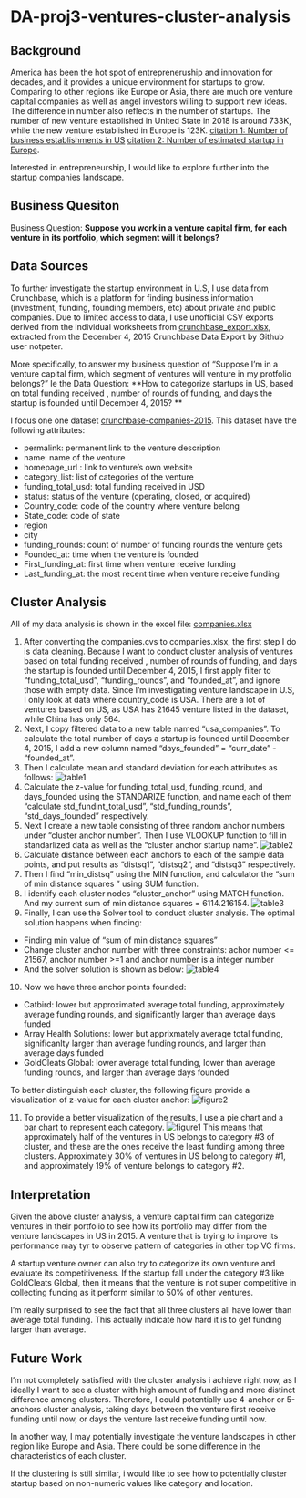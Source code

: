# DA-proj3-ventures-cluster-analysis

## Background 
America has been the hot spot of entrepreneruship and innovation for decades, and it provides a unique environment for startups to grow. Comparing to other regions like Europe or Asia, there are much ore venture capital companies as well as angel investors willing to support new ideas. The difference in number also reflects in the number of startups. The number of new venture established in United State in 2018 is around 733K, while the new venture established in Europe is 123K. [citation 1: Number of business establishments in US](https://www.statista.com/statistics/235494/new-entrepreneurial-businesses-in-the-us/) [citation 2: Number of estimated startup in Europe](https://medium.com/glassdollar/estimating-the-number-of-startups-in-europe-5d28286307f8). 

Interested in entrepreneurship, I would like to explore further into the startup companies landscape. 

## Business Quesiton 
Business Question: __Suppose you work in a venture capital firm, for each venture in its portfolio, which segment will it belongs?__

## Data Sources 
To further investigate the startup environment in U.S, I use data from Crunchbase, which is a platform for finding business information (investment, funding, founding members, etc) about private and public companies. Due to limited access to data, I use unofficial CSV exports derived from the individual worksheets from [crunchbase_export.xlsx](https://github.com/notpeter/crunchbase-data), extracted from the December 4, 2015 Crunchbase Data Export by Github user notpeter. 

More specifically, to answer my business question of “Suppose I’m in a venture capital firm, which segment of ventures will venture in my protfolio belongs?”
Ie the Data Question: **How to categorize startups in US, based on total funding received , number of rounds of funding, and days the startup is founded until December 4, 2015? ** 

 I focus one one dataset [crunchbase-companies-2015](https://github.com/sophiaxuu/DA-proj3-ventures-cluster-analysis/blob/main/companies.csv). This dataset have the following attributes: 
- permalink: permanent link to the venture description 
- name: name of the venture 
- homepage_url	: link to venture’s own website
- category_list: list of categories of the venture
- funding_total_usd: total funding received in USD 
- status: status of the venture (operating, closed, or acquired) 	
- Country_code: code of the country where venture belong
- State_code: code of state
- region	
- city	
- funding_rounds: count of number of funding rounds the venture gets
- Founded_at: time when the venture is founded 
- First_funding_at: first time when venture receive funding
- Last_funding_at: the most recent time when venture receive funding

## Cluster Analysis 
All of my data analysis is shown in the excel file: [companies.xlsx](https://github.com/sophiaxuu/DA-proj3-ventures-cluster-analysis/blob/main/companies.xlsx)

1. After converting the companies.cvs to companies.xlsx, the first step I do is data cleaning. Because I want to conduct cluster analysis of ventures based on total funding received , number of rounds of funding, and days the startup is founded until December 4, 2015, I first apply filter to “funding_total_usd”, “funding_rounds”, and “founded_at”, and ignore those with empty data. Since I’m investigating venture landscape in U.S, I only look at data where country_code is USA. There are a lot of ventures based on US, as USA has 21645 venture listed in the dataset, while China has only 564.  
2. Next, I copy filtered data to a new table named “usa_companies”. To calculate the total number of days a startup is founded until December 4, 2015, I add a new column named “days_founded” = “curr_date” - “founded_at”. 
3. Then I calculate mean and standard deviation for each attributes as follows: ![table1](https://github.com/sophiaxuu/DA-proj3-ventures-cluster-analysis/blob/main/table1.png)
4. Calculate the z-value for funding_total_usd, funding_round, and days_founded using the STANDARIZE function, and name each of them “calculate std_fundint_total_usd”, “std_funding_rounds”, “std_days_founded” respectively. 
5. Next I create a new table consisting of three random anchor numbers under “cluster anchor number”. Then I use VLOOKUP function to fill in standarlized data as well as the “cluster anchor startup name”. ![table2](https://github.com/sophiaxuu/DA-proj3-ventures-cluster-analysis/blob/main/table2.png)
6. Calculate distance between each anchors to each of the sample data points, and put results as “distsq1”, “distsq2”, and “distsq3” respectively.
7. Then I find “min_distsq” using the MIN function, and calculator the “sum of min distance squares ” using SUM function.
8. I identify each cluster nodes “cluster_anchor” using MATCH function. And my current sum of min distance squares = 6114.216154. ![table3](https://github.com/sophiaxuu/DA-proj3-ventures-cluster-analysis/blob/main/table3.png)
9. Finally, I can use the Solver tool to conduct cluster analysis. The optimal solution happens when finding: 
* Finding min value of “sum of min distance squares” 
* Change cluster anchor number with three constraints: achor number <= 21567, anchor number >=1 and anchor number is a integer number 
* And the solver solution is shown as below: 
![table4](https://github.com/sophiaxuu/DA-proj3-ventures-cluster-analysis/blob/main/table4.png)
10. Now we have three anchor points founded: 
* Catbird: lower but approximated average total funding, approximately average funding rounds, and significantly larger than average days funded 
* Array Health Solutions: lower but apprixmately average total funding, significanlty larger than average funding rounds, and larger than average days funded
* GoldCleats Global: lower average total funding, lower than average funding rounds, and larger than average days founded

To better distinguish each cluster, the following figure provide a visualization of z-value for each cluster anchor: 
![figure2](https://github.com/sophiaxuu/DA-proj3-ventures-cluster-analysis/blob/main/figure2.png)


11. To provide a better visualization of the results, I use a pie chart and a bar chart to represent each category. ![figure1](https://github.com/sophiaxuu/DA-proj3-ventures-cluster-analysis/blob/main/figure1.png)
This means that approximately half of the ventures in US belongs to category #3 of cluster, and these are the ones receive the least funding among three clusters. Approximately 30% of ventures in US belong to category #1, and approximately 19% of venture belongs to category #2.

## Interpretation 
Given the above cluster analysis, a venture capital firm can categorize ventures in their portfolio to see how its portfolio may differ from the venture landscapes in US in 2015. A venture that is trying to improve its performance may tyr to observe pattern of categories in other top VC firms. 

A startup venture owner can also try to categorize its own venture and evaluate its competitiveness. If the startup fall under the category #3 like GoldCleats Global, then it means that the venture is not super competitive in collecting funcing as it perform similar to 50% of other ventures. 

I’m really surprised to see the fact that all three clusters all have lower than average total funding. This actually indicate how hard it is to get funding larger than average. 

## Future Work 
I’m not completely satisfied with the cluster analysis i achieve right now, as I ideally I want to see a cluster with high amount of funding and more distinct difference among clusters. Therefore, I could potentially use 4-anchor or 5-anchors cluster analysis, taking days between the venture first receive funding until now, or days the venture last receive funding until now. 

In another way, I may potentially investigate the venture landscapes in other region like Europe and Asia. There could be some difference in the characteristics of each cluster. 

If the clustering is still similar, i would like to see how to potentially cluster startup based on non-numeric values like category and location. 


